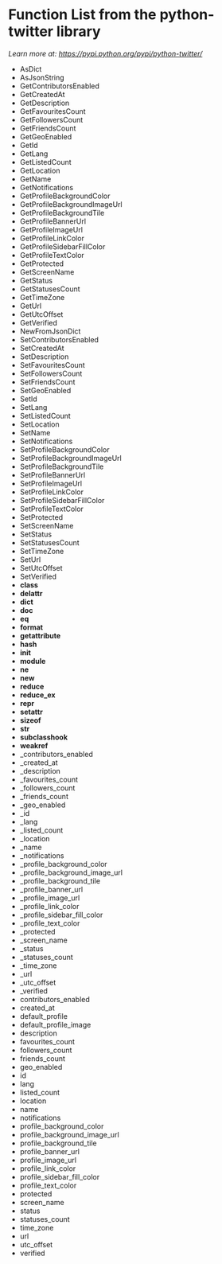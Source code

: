 # Function List from the python-twitter library
*Learn more at: https://pypi.python.org/pypi/python-twitter/*

* AsDict
* AsJsonString
* GetContributorsEnabled
* GetCreatedAt
* GetDescription
* GetFavouritesCount
* GetFollowersCount
* GetFriendsCount
* GetGeoEnabled
* GetId
* GetLang
* GetListedCount
* GetLocation
* GetName
* GetNotifications
* GetProfileBackgroundColor
* GetProfileBackgroundImageUrl
* GetProfileBackgroundTile
* GetProfileBannerUrl
* GetProfileImageUrl
* GetProfileLinkColor
* GetProfileSidebarFillColor
* GetProfileTextColor
* GetProtected
* GetScreenName
* GetStatus
* GetStatusesCount
* GetTimeZone
* GetUrl
* GetUtcOffset
* GetVerified
* NewFromJsonDict
* SetContributorsEnabled
* SetCreatedAt
* SetDescription
* SetFavouritesCount
* SetFollowersCount
* SetFriendsCount
* SetGeoEnabled
* SetId
* SetLang
* SetListedCount
* SetLocation
* SetName
* SetNotifications
* SetProfileBackgroundColor
* SetProfileBackgroundImageUrl
* SetProfileBackgroundTile
* SetProfileBannerUrl
* SetProfileImageUrl
* SetProfileLinkColor
* SetProfileSidebarFillColor
* SetProfileTextColor
* SetProtected
* SetScreenName
* SetStatus
* SetStatusesCount
* SetTimeZone
* SetUrl
* SetUtcOffset
* SetVerified
* __class__
* __delattr__
* __dict__
* __doc__
* __eq__
* __format__
* __getattribute__
* __hash__
* __init__
* __module__
* __ne__
* __new__
* __reduce__
* __reduce_ex__
* __repr__
* __setattr__
* __sizeof__
* __str__
* __subclasshook__
* __weakref__
* _contributors_enabled
* _created_at
* _description
* _favourites_count
* _followers_count
* _friends_count
* _geo_enabled
* _id
* _lang
* _listed_count
* _location
* _name
* _notifications
* _profile_background_color
* _profile_background_image_url
* _profile_background_tile
* _profile_banner_url
* _profile_image_url
* _profile_link_color
* _profile_sidebar_fill_color
* _profile_text_color
* _protected
* _screen_name
* _status
* _statuses_count
* _time_zone
* _url
* _utc_offset
* _verified
* contributors_enabled
* created_at
* default_profile
* default_profile_image
* description
* favourites_count
* followers_count
* friends_count
* geo_enabled
* id
* lang
* listed_count
* location
* name
* notifications
* profile_background_color
* profile_background_image_url
* profile_background_tile
* profile_banner_url
* profile_image_url
* profile_link_color
* profile_sidebar_fill_color
* profile_text_color
* protected
* screen_name
* status
* statuses_count
* time_zone
* url
* utc_offset
* verified